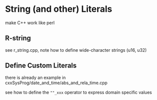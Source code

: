 # String (and other) Literals

make C++ work like perl

## R-string

see r_string.cpp, note how to define wide-character strings (u16, u32)

## Define Custom Literals

there is already an example in 
cxxSysProg/date_and_time/abs_and_rela_time.cpp

see how to define the `""_xxx` operator to express
domain specific values

